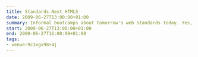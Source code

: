 ```yaml
---
title: Standards.Next HTML5
date: 2009-06-27T13:00:00+01:00
summary: Informal bootcamps about tomorrow's web standards today. Yes, today. All your troubles will seem so far away.
start: 2009-06-27T13:00:00+01:00
end: 2009-06-27T16:00:00+01:00
tags:
- venue:9c3xgv98+4j
---
```

